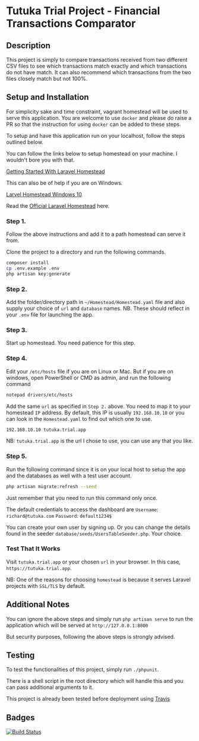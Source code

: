 # Tutuka Trial Project - Financial Transactions Comparator

## Description
This project is simply to compare transactions received from two different CSV files to see which transactions match exactly and which transactions do not have match. It can also recommend which transactions from the two files closely match but not 100%.

## Setup and Installation
For simplicity sake and time constraint, vagrant homestead will be used to serve this application. You are welcome to use `docker` and please do raise a PR so that the instruction for using `docker` can be added to these steps.

To setup and have this application run on your localhost, follow the steps outlined below.

You can follow the links below to setup homestead on your machine. I wouldn't bore you with that.

[Getting Started With Laravel Homestead](https://scotch.io/tutorials/getting-started-with-laravel-homestead)

This can also be of help if you are on Windows.

[Larvel Homestead Windows 10](https://medium.com/@eaimanshoshi/i-am-going-to-write-down-step-by-step-procedure-to-setup-homestead-for-laravel-5-2-17491a423aa)

Read the [Official Laravel Homestead](https://laravel.com/docs/5.8/homestead) here.

### Step 1.
Follow the above instructions and add it to a path homestead can serve it from.

Clone the project to a directory and run the following commands.

```bash
composer install
cp .env.example .env
php artisan key:generate
```

### Step 2.
Add the folder/directory path in `~/Homestead/Homestead.yaml` file and also supply your choice of `url` and `database` names. NB. These should reflect in your `.env` file for launching the app.

### Step 3.
Start up homestead. You need patience for this step.

### Step 4.
Edit your `/etc/hosts` file if you are on Linux or Mac. But if you are on windows, open PowerShell or CMD as admin, and run the following command
```bash
notepad drivers/etc/hosts
```

Add the same `url` as specified in `Step 2.` above. You need to map it to your homestead `IP` address. By default, this IP is usually `192.168.10.10` or you can look in the `Homestead.yaml` to find out which one to use.

```bash
192.168.10.10 tutuka.trial.app
```

NB: `tutuka.trial.app` is the url I chose to use, you can use any that you like.

### Step 5.
Run the following command since it is on your local host to setup the app and the databases as well with a test user account.

```bash
php artisan migrate:refresh --seed
```

Just remember that you need to run this command only once.

The default credentials to access the dashboard are
`Username`: `richard@tutuka.com`
`Password`: `default1234$`

You can create your own user by signing up. Or you can change the details found in the seeder `database/seeds/UsersTableSeeder.php`. Your choice.

### Test That It Works
Visit `tutuka.trial.app` or your chosen `url` in your browser. In this case,
`https://tutuka.trial.app`.

NB: One of the reasons for choosing `homestead` is because it serves Laravel projects with `SSL/TLS` by default.

## Additional Notes
You can ignore the above steps and simply run `php artisan serve` to run the application which will be served at `http://127.0.0.1:8000`

But security purposes, following the above steps is strongly advised.

## Testing
To test the functionalities of this project, simply run `./phpunit`.

There is a shell script in the root directory which will handle this and you can pass additional arguments to it.

This project is already been tested before deployment using [Travis](https://travis-ci.org/)

## Badges
[![Build Status](https://travis-ci.org/anabeto93/Transaction-Comparator.svg?branch=master)](https://travis-ci.org/anabeto93/Transaction-Comparator)
